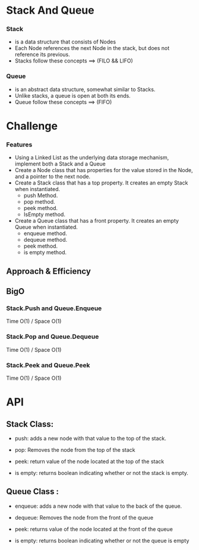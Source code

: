 ﻿# Stack And Queue
<!-- Short summary or background information -->
### Stack
- is a data structure that consists of Nodes
- Each Node references the next Node in the stack, but does not reference its previous.
- Stacks follow these concepts ==> (FILO && LIFO)
### Queue 
- is an abstract data structure, somewhat similar to Stacks. 
- Unlike stacks, a queue is open at both its ends.
- Queue follow these concepts ==> (FIFO)

# Challenge
<!-- Description of the challenge -->
### Features
- Using a Linked List as the underlying data storage mechanism, implement both a Stack and a Queue
- Create a Node class that has properties for the value stored in the Node, and a pointer to the next node.
- Create a Stack class that has a top property. It creates an empty Stack when instantiated.
     - push Method.
     - pop method.
     - peek method.
     - IsEmpty method.
 - Create a Queue class that has a front property. It creates an empty Queue when instantiated.
     - enqueue method.
     - dequeue method.
     - peek method.
     - is empty method.

## Approach & Efficiency
<!-- What approach did you take? Why? What is the Big O space/time for this approach? -->
## BigO
### Stack.Push and Queue.Enqueue 

 Time O(1) / Space O(1)

### Stack.Pop and Queue.Dequeue 

 Time O(1) / Space O(1)

### Stack.Peek and Queue.Peek 

Time O(1) / Space O(1)

# API
## Stack Class:
- push: adds a new node with that value to the top of the stack.

- pop: Removes the node from the top of the stack

- peek: return value of the node located at the top of the stack

- is empty: returns boolean indicating whether or not the stack is empty.

## Queue Class :
- enqueue: adds a new node with that value to the back of the queue.

- dequeue: Removes the node from the front of the queue

- peek: returns value of the node located at the front of the queue

- is empty: returns boolean indicating whether or not the queue is empty

